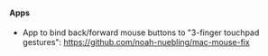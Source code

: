 
#### Apps
- App to bind back/forward mouse buttons to "3-finger touchpad gestures": https://github.com/noah-nuebling/mac-mouse-fix
